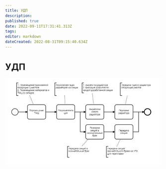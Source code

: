 ```yaml
---
title: УДП
description: 
published: true
date: 2022-09-11T17:31:41.313Z
tags: 
editor: markdown
dateCreated: 2022-08-31T09:15:40.634Z
---
```


# УДП

![](<../../../assets/image (25).png>)
